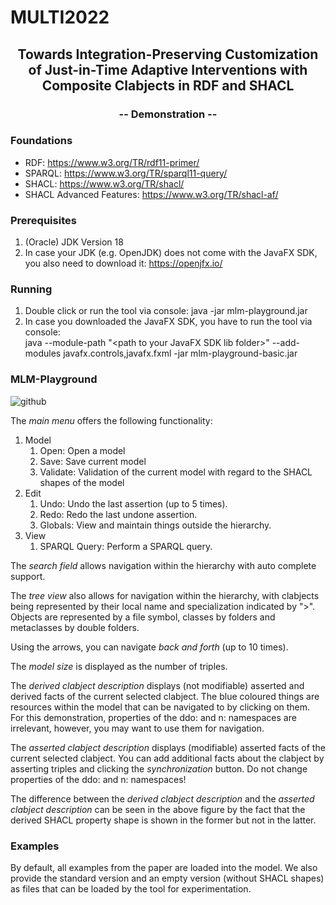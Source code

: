 # MULTI2022

<h2 align="center">Towards Integration-Preserving Customization of Just-in-Time Adaptive Interventions with Composite Clabjects in RDF and SHACL</h2>
<h3 align="center">-- Demonstration --</h3>
  
### Foundations

* RDF: https://www.w3.org/TR/rdf11-primer/
* SPARQL: https://www.w3.org/TR/sparql11-query/
* SHACL: https://www.w3.org/TR/shacl/
* SHACL Advanced Features: https://www.w3.org/TR/shacl-af/

### Prerequisites

1. (Oracle) JDK Version 18
2. In case your JDK (e.g. OpenJDK) does not come with the JavaFX SDK, you also need to download it: https://openjfx.io/

### Running

1. Double click or run the tool via console: java -jar mlm-playground.jar
2. In case you downloaded the JavaFX SDK, you have to run the tool via console:<br/>
java --module-path "\<path to your JavaFX SDK lib folder\>" --add-modules javafx.controls,javafx.fxml -jar mlm-playground-basic.jar

### MLM-Playground

![github](https://user-images.githubusercontent.com/26625992/179472082-fd3b9168-412c-472c-816e-e109501ffda8.jpg)

The <em>main menu</em> offers the following functionality:
1. Model
    1. Open: Open a model
    2. Save: Save current model
    3. Validate: Validation of the current model with regard to the SHACL shapes of the model
2. Edit
    1. Undo: Undo the last assertion (up to 5 times).
    2. Redo: Redo the last undone assertion.
    3. Globals: View and maintain things outside the hierarchy.
4. View
    1. SPARQL Query: Perform a SPARQL query.

The <em>search field</em> allows navigation within the hierarchy with auto complete support.

The <em>tree view</em> also allows for navigation within the hierarchy, with clabjects being represented by their local name and specialization indicated by ">". Objects are represented by a file symbol, classes by folders and metaclasses by double folders.

Using the arrows, you can navigate <em>back and forth</em> (up to 10 times).

The <em>model size</em> is displayed as the number of triples.

The <em>derived clabject description</em> displays (not modifiable) asserted and derived facts of the current selected clabject. The blue coloured things are resources within the model that can be navigated to by clicking on them. For this demonstration, properties of the ddo: and n: namespaces are irrelevant, however, you may want to use them for navigation.

The <em>asserted clabject description</em> displays (modifiable) asserted facts of the current selected clabject. You can add additional facts about the clabject by asserting triples and clicking the <em>synchronization</em> button. Do not change properties of the ddo: and n: namespaces!

The difference between the <em>derived clabject description</em> and the <em>asserted clabject description</em> can be seen in the above figure by the fact that the derived SHACL property shape is shown in the former but not in the latter.

### Examples

By default, all examples from the paper are loaded into the model. We also provide the standard version and an empty version (without SHACL shapes) as files that can be loaded by the tool for experimentation.

